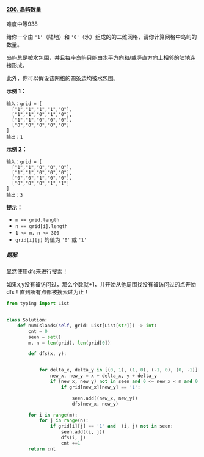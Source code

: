 #### [200. 岛屿数量](https://leetcode-cn.com/problems/number-of-islands/)

难度中等938

给你一个由 `'1'`（陆地）和 `'0'`（水）组成的的二维网格，请你计算网格中岛屿的数量。

岛屿总是被水包围，并且每座岛屿只能由水平方向和/或竖直方向上相邻的陆地连接形成。

此外，你可以假设该网格的四条边均被水包围。

 

**示例 1：**

```
输入：grid = [
  ["1","1","1","1","0"],
  ["1","1","0","1","0"],
  ["1","1","0","0","0"],
  ["0","0","0","0","0"]
]
输出：1
```

**示例 2：**

```
输入：grid = [
  ["1","1","0","0","0"],
  ["1","1","0","0","0"],
  ["0","0","1","0","0"],
  ["0","0","0","1","1"]
]
输出：3
```

 

**提示：**

- `m == grid.length`
- `n == grid[i].length`
- `1 <= m, n <= 300`
- `grid[i][j]` 的值为 `'0'` 或 `'1'`



##### 题解

显然使用dfs来进行搜索！

如果x,y没有被访问过，那么个数就+1，并开始从他周围找没有被访问过的点开始dfs！直到所有点都被搜索过为止！

```python
from typing import List


class Solution:
    def numIslands(self, grid: List[List[str]]) -> int:
        cnt = 0
        seen = set()
        m, n = len(grid), len(grid[0])

        def dfs(x, y):


            for delta_x, delta_y in [(0, 1), (1, 0), (-1, 0), (0, -1)]:
                new_x, new_y = x + delta_x, y + delta_y
                if (new_x, new_y) not in seen and 0 <= new_x < m and 0 <= new_y < n:
                    if grid[new_x][new_y] == '1':

                        seen.add((new_x, new_y))
                        dfs(new_x, new_y)

        for i in range(m):
            for j in range(n):
                if grid[i][j] == '1' and  (i, j) not in seen:
                    seen.add((i, j))
                    dfs(i, j)
                    cnt +=1
        return cnt


```

